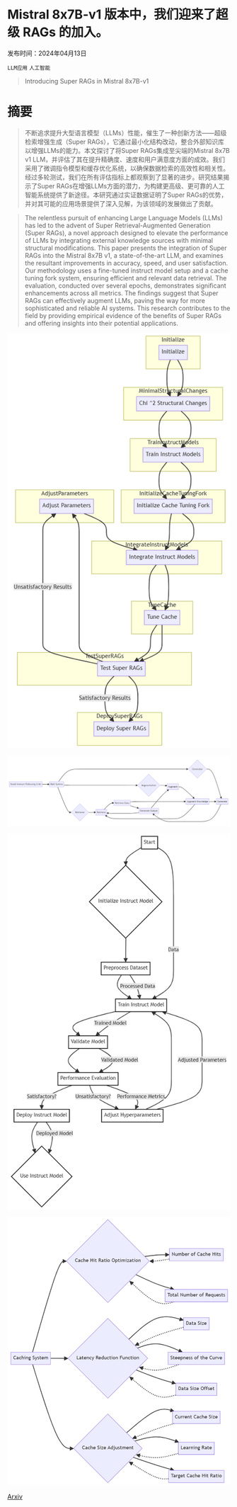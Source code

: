 # Mistral 8x7B-v1 版本中，我们迎来了超级 RAGs 的加入。

发布时间：2024年04月13日

`LLM应用` `人工智能`

> Introducing Super RAGs in Mistral 8x7B-v1

# 摘要

> 不断追求提升大型语言模型（LLMs）性能，催生了一种创新方法——超级检索增强生成（Super RAGs），它通过最小化结构改动，整合外部知识库以增强LLMs的能力。本文探讨了将Super RAGs集成至尖端的Mistral 8x7B v1 LLM，并评估了其在提升精确度、速度和用户满意度方面的成效。我们采用了微调指令模型和缓存优化系统，以确保数据检索的高效性和相关性。经过多轮测试，我们在所有评估指标上都观察到了显著的进步。研究结果揭示了Super RAGs在增强LLMs方面的潜力，为构建更高级、更可靠的人工智能系统提供了新途径。本研究通过实证数据证明了Super RAGs的优势，并对其可能的应用场景提供了深入见解，为该领域的发展做出了贡献。

> The relentless pursuit of enhancing Large Language Models (LLMs) has led to the advent of Super Retrieval-Augmented Generation (Super RAGs), a novel approach designed to elevate the performance of LLMs by integrating external knowledge sources with minimal structural modifications. This paper presents the integration of Super RAGs into the Mistral 8x7B v1, a state-of-the-art LLM, and examines the resultant improvements in accuracy, speed, and user satisfaction. Our methodology uses a fine-tuned instruct model setup and a cache tuning fork system, ensuring efficient and relevant data retrieval. The evaluation, conducted over several epochs, demonstrates significant enhancements across all metrics. The findings suggest that Super RAGs can effectively augment LLMs, paving the way for more sophisticated and reliable AI systems. This research contributes to the field by providing empirical evidence of the benefits of Super RAGs and offering insights into their potential applications.

![Mistral 8x7B-v1 版本中，我们迎来了超级 RAGs 的加入。](../../../paper_images/2404.08940/working.png)

![Mistral 8x7B-v1 版本中，我们迎来了超级 RAGs 的加入。](../../../paper_images/2404.08940/small_instruct.png)

![Mistral 8x7B-v1 版本中，我们迎来了超级 RAGs 的加入。](../../../paper_images/2404.08940/Instruct.png)

![Mistral 8x7B-v1 版本中，我们迎来了超级 RAGs 的加入。](../../../paper_images/2404.08940/cache.png)

[Arxiv](https://arxiv.org/abs/2404.08940)